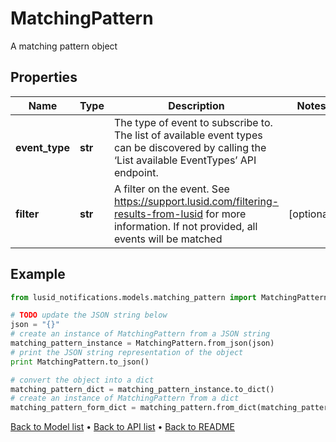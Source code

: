 # MatchingPattern

A matching pattern object

## Properties
Name | Type | Description | Notes
------------ | ------------- | ------------- | -------------
**event_type** | **str** | The type of event to subscribe to. The list of available event types can be discovered  by calling the ‘List available EventTypes’ API endpoint. | 
**filter** | **str** | A filter on the event. See https://support.lusid.com/filtering-results-from-lusid for more information. If not provided, all events will be matched | [optional] 

## Example

```python
from lusid_notifications.models.matching_pattern import MatchingPattern

# TODO update the JSON string below
json = "{}"
# create an instance of MatchingPattern from a JSON string
matching_pattern_instance = MatchingPattern.from_json(json)
# print the JSON string representation of the object
print MatchingPattern.to_json()

# convert the object into a dict
matching_pattern_dict = matching_pattern_instance.to_dict()
# create an instance of MatchingPattern from a dict
matching_pattern_form_dict = matching_pattern.from_dict(matching_pattern_dict)
```
[Back to Model list](../README.md#documentation-for-models) &#8226; [Back to API list](../README.md#documentation-for-api-endpoints) &#8226; [Back to README](../README.md)


